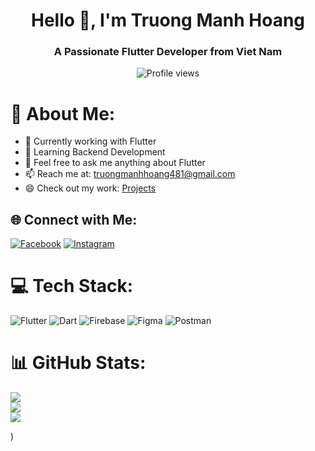 <h1 align="center">Hello 👋, I'm Truong Manh Hoang</h1>
<h3 align="center">A Passionate Flutter Developer from Viet Nam</h3>

<p align="center">
  <img src="https://komarev.com/ghpvc/?username=TruongManhHoang&label=Profile%20views&color=0e75b6&style=flat" alt="Profile views" />
</p>

# 💫 About Me:
- 🔭 Currently working with Flutter
- 🌱 Learning Backend Development
- 💬 Feel free to ask me anything about Flutter
- 📫 Reach me at: [truongmanhhoang481@gmail.com](mailto:truongmanhhoang481@gmail.com)
- 😄 Check out my work: [Projects](https://github.com/TruongManhHoang)

## 🌐 Connect with Me:
[![Facebook](https://img.shields.io/badge/Facebook-%231877F2.svg?logo=Facebook&logoColor=white)](https://www.facebook.com/truongmanhhoang481/) 
[![Instagram](https://img.shields.io/badge/Instagram-%23E4405F.svg?logo=Instagram&logoColor=white)](ig) 

# 💻 Tech Stack:
![Flutter](https://img.shields.io/badge/Flutter-%2302569B.svg?style=for-the-badge&logo=Flutter&logoColor=white) 
![Dart](https://img.shields.io/badge/dart-%230175C2.svg?style=for-the-badge&logo=dart&logoColor=white) 
![Firebase](https://img.shields.io/badge/firebase-%23039BE5.svg?style=for-the-badge&logo=firebase) 
![Figma](https://img.shields.io/badge/figma-%23F24E1E.svg?style=for-the-badge&logo=figma&logoColor=white) 
![Postman](https://img.shields.io/badge/Postman-FF6C37?style=for-the-badge&logo=postman&logoColor=white)

# 📊 GitHub Stats:
![](https://github-readme-stats.vercel.app/api?username=TruongManhHoang&theme=dark&hide_border=false&include_all_commits=false&count_private=false)<br/>
![](https://github-readme-streak-stats.herokuapp.com/?user=TruongManhHoang&theme=dark&hide_border=false)<br/>
![](https://github-readme-stats.vercel.app/api/top-langs/?username=TruongManhHoang&theme=dark&hide_border=false&include_all_commits=false&count_private=false&layout=compact)


<!-- Proudly created with GPRM ( https://gprm.itsvg.in ) -->)
